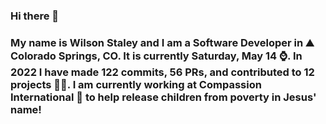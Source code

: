 ### Hi there 👋

### My name is Wilson Staley and I am a Software Developer in ⛰ Colorado Springs, CO.  It is currently Saturday, May 14 ⌚. In 2022 I have made 122 commits, 56 PRs, and contributed to 12 projects 👨‍💻. I am currently working at Compassion International 🏢 to help release children from poverty in Jesus' name!